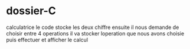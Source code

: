 # dossier-C
 calculatrice 
 le code stocke les deux chiffre 
 ensuite il nous demande de choisir entre 4 operations 
 il va stocker loperation que nous avons choisie puis effectuer et afficher le calcul
